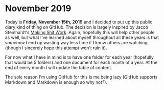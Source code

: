 # November 2019

Today is **Friday, November 15th, 2019** and I decided to put up this public diary kind of thing on GitHub. The decision is largely inspired by Jacob Steinhardt's [Making Shit Work](https://makingshitwork.wordpress.com/2012/12/11/introduction/). Again, hopefully this will help other people as well, but what I've learned about myself throughout all these years is that *somehow* I end up wasting way less time if I know others are watching (though I sincerely hope this attempt won't ruin it).

For now what I have in mind is to have one folder for each year (hopefully that would be 5 folders) and one document for each month of a year. At the end of every month I will update the table of content.

The sole reason I'm using GitHub for this is me being lazy (GitHub supports Markdown and Markdown is enough so why not?). 